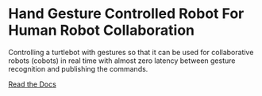 # Hand Gesture Controlled Robot For Human Robot Collaboration
Controlling a turtlebot with gestures so that it can be used for collaborative robots (cobots) in real time with almost zero latency between gesture recognition and publishing the commands.

[Read the Docs](https://hand-gesture-controlled-turtlebot.readthedocs.io/en/latest/about.html)

